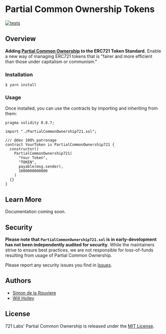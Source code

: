 # Partial Common Ownership Tokens

[![tests](https://github.com/721labs/partial-common-ownership/actions/workflows/tests.yml/badge.svg?branch=main)](https://github.com/721labs/partial-common-ownership/actions/workflows/tests.yml)

## Overview

**Adding [Partial Common Ownership](https://www.radicalxchange.org/concepts/partial-common-ownership/) to the ERC721 Token Standard.** Enable a new way of managing ERC721 tokens that is "fairer and more efficient than those under capitalism or communism."

### Installation

```console
$ yarn install
```

### Usage

Once installed, you can use the contracts by importing and inheriting from them:

```solidity
pragma solidity 0.8.7;

import "./PartialCommonOwnership721.sol";

/// @dev 100% patronage
contract YourToken is PartialCommonOwnership721 {
  constructor()
    PartialCommonOwnership721(
      "Your Token",
      "TOKEN",
      payable(msg.sender),
      1000000000000
    )
  {}
}
```

## Learn More

Documentation coming soon.

## Security

**Please note that `PartialCommonOwnership721.sol` is in early-development has not been independently audited for security**.  While the maintainers strive to ensure best practices, we are not responsible for loss-of-funds resulting from usage of Partial Common Ownership.  

Please report any security issues you find in [Issues](https://github.com/721labs/partial-common-ownership/issues).

## Authors

- [Simon de la Rouviere](https://twitter.com/simondlr)
- [Will Holley](https://twitter.com/waholleyiv)

## License

721 Labs' Partial Common Ownership is released under the [MIT License](LICENSE).